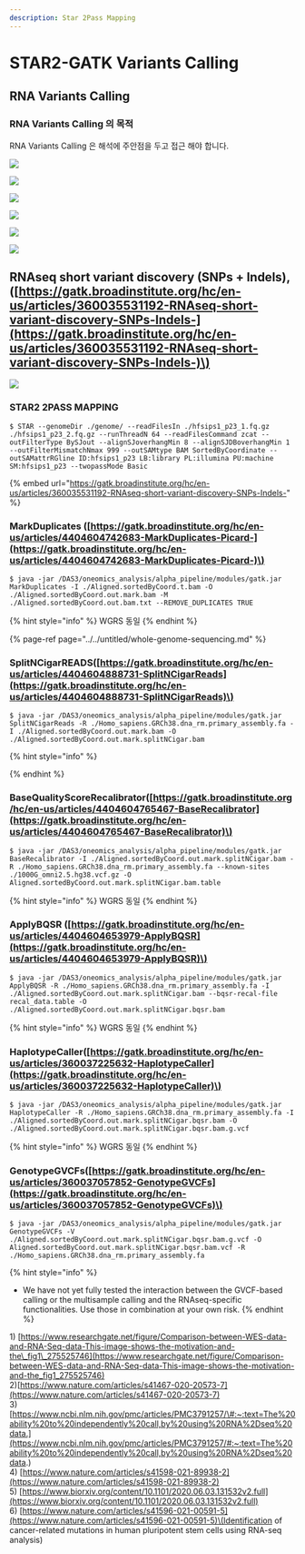 ```yaml
---
description: Star 2Pass Mapping
---
```


# STAR2-GATK Variants Calling

## RNA Variants Calling

### RNA Variants Calling 의 목적

RNA Variants Calling 은 해석에 주안점을 두고 접근 해야 합니다.

![](../../.gitbook/assets/image%20%28139%29.png)





![](../../.gitbook/assets/image%20%28142%29.png)







![](../../.gitbook/assets/image%20%28136%29.png)

![](../../.gitbook/assets/image%20%28141%29.png)

![](../../.gitbook/assets/image%20%28137%29.png)

![](../../.gitbook/assets/image%20%28143%29.png)





## RNAseq short variant discovery \(SNPs + Indels\), \([https://gatk.broadinstitute.org/hc/en-us/articles/360035531192-RNAseq-short-variant-discovery-SNPs-Indels-](https://gatk.broadinstitute.org/hc/en-us/articles/360035531192-RNAseq-short-variant-discovery-SNPs-Indels-)\)

![](../../.gitbook/assets/image%20%28138%29.png)

### STAR2 2PASS MAPPING

```text
$ STAR --genomeDir ./genome/ --readFilesIn ./hfsips1_p23_1.fq.gz ./hfsips1_p23_2.fq.gz --runThreadN 64 --readFilesCommand zcat --outFilterType BySJout --alignSJoverhangMin 8 --alignSJDBoverhangMin 1 --outFilterMismatchNmax 999 --outSAMtype BAM SortedByCoordinate --outSAMattrRGline ID:hfsips1_p23 LB:library PL:illumina PU:machine SM:hfsips1_p23 --twopassMode Basic
```



{% embed url="https://gatk.broadinstitute.org/hc/en-us/articles/360035531192-RNAseq-short-variant-discovery-SNPs-Indels-" %}

### MarkDuplicates \([https://gatk.broadinstitute.org/hc/en-us/articles/4404604742683-MarkDuplicates-Picard-](https://gatk.broadinstitute.org/hc/en-us/articles/4404604742683-MarkDuplicates-Picard-)\)

```text
$ java -jar /DAS3/oneomics_analysis/alpha_pipeline/modules/gatk.jar MarkDuplicates -I ./Aligned.sortedByCoord.t.bam -O ./Aligned.sortedByCoord.out.mark.bam -M ./Aligned.sortedByCoord.out.bam.txt --REMOVE_DUPLICATES TRUE
```

{% hint style="info" %}
WGRS 동일
{% endhint %}

{% page-ref page="../../untitled/whole-genome-sequencing.md" %}



### SplitNCigarREADS\([https://gatk.broadinstitute.org/hc/en-us/articles/4404604888731-SplitNCigarReads](https://gatk.broadinstitute.org/hc/en-us/articles/4404604888731-SplitNCigarReads)\)

```text
$ java -jar /DAS3/oneomics_analysis/alpha_pipeline/modules/gatk.jar SplitNCigarReads -R ./Homo_sapiens.GRCh38.dna_rm.primary_assembly.fa -I ./Aligned.sortedByCoord.out.mark.bam -O ./Aligned.sortedByCoord.out.mark.splitNCigar.bam
```

{% hint style="info" %}

{% endhint %}

### BaseQualityScoreRecalibrator\([https://gatk.broadinstitute.org/hc/en-us/articles/4404604765467-BaseRecalibrator](https://gatk.broadinstitute.org/hc/en-us/articles/4404604765467-BaseRecalibrator)\)

```text
$ java -jar /DAS3/oneomics_analysis/alpha_pipeline/modules/gatk.jar BaseRecalibrator -I ./Aligned.sortedByCoord.out.mark.splitNCigar.bam -R ./Homo_sapiens.GRCh38.dna_rm.primary_assembly.fa --known-sites ./1000G_omni2.5.hg38.vcf.gz -O Aligned.sortedByCoord.out.mark.splitNCigar.bam.table
```

{% hint style="info" %}
WGRS 동일
{% endhint %}

### ApplyBQSR \([https://gatk.broadinstitute.org/hc/en-us/articles/4404604653979-ApplyBQSR](https://gatk.broadinstitute.org/hc/en-us/articles/4404604653979-ApplyBQSR)\)

```text
$ java -jar /DAS3/oneomics_analysis/alpha_pipeline/modules/gatk.jar ApplyBQSR -R ./Homo_sapiens.GRCh38.dna_rm.primary_assembly.fa -I ./Aligned.sortedByCoord.out.mark.splitNCigar.bam --bqsr-recal-file recal_data.table -O ./Aligned.sortedByCoord.out.mark.splitNCigar.bqsr.bam
```

{% hint style="info" %}
WGRS 동일
{% endhint %}

### HaplotypeCaller\([https://gatk.broadinstitute.org/hc/en-us/articles/360037225632-HaplotypeCaller](https://gatk.broadinstitute.org/hc/en-us/articles/360037225632-HaplotypeCaller)\)

```text
$ java -jar /DAS3/oneomics_analysis/alpha_pipeline/modules/gatk.jar HaplotypeCaller -R ./Homo_sapiens.GRCh38.dna_rm.primary_assembly.fa -I ./Aligned.sortedByCoord.out.mark.splitNCigar.bqsr.bam -O ./Aligned.sortedByCoord.out.mark.splitNCigar.bqsr.bam.g.vcf
```

{% hint style="info" %}
WGRS 동일
{% endhint %}

### GenotypeGVCFs\([https://gatk.broadinstitute.org/hc/en-us/articles/360037057852-GenotypeGVCFs](https://gatk.broadinstitute.org/hc/en-us/articles/360037057852-GenotypeGVCFs)\)

```text
$ java -jar /DAS3/oneomics_analysis/alpha_pipeline/modules/gatk.jar GenotypeGVCFs -V ./Aligned.sortedByCoord.out.mark.splitNCigar.bqsr.bam.g.vcf -O Aligned.sortedByCoord.out.mark.splitNCigar.bqsr.bam.vcf -R ./Homo_sapiens.GRCh38.dna_rm.primary_assembly.fa
```

{% hint style="info" %}
* We have not yet fully tested the interaction between the GVCF-based calling or the multisample calling and the RNAseq-specific functionalities. Use those in combination at your own risk.
{% endhint %}



1\) [https://www.researchgate.net/figure/Comparison-between-WES-data-and-RNA-Seq-data-This-image-shows-the-motivation-and-the\_fig1\_275525746](https://www.researchgate.net/figure/Comparison-between-WES-data-and-RNA-Seq-data-This-image-shows-the-motivation-and-the_fig1_275525746)  
2\)[https://www.nature.com/articles/s41467-020-20573-7](https://www.nature.com/articles/s41467-020-20573-7)  
3\) [https://www.ncbi.nlm.nih.gov/pmc/articles/PMC3791257/\#:~:text=The%20ability%20to%20independently%20call,by%20using%20RNA%2Dseq%20data.](https://www.ncbi.nlm.nih.gov/pmc/articles/PMC3791257/#:~:text=The%20ability%20to%20independently%20call,by%20using%20RNA%2Dseq%20data.)  
4\) [https://www.nature.com/articles/s41598-021-89938-2](https://www.nature.com/articles/s41598-021-89938-2)  
5\)  [https://www.biorxiv.org/content/10.1101/2020.06.03.131532v2.full](https://www.biorxiv.org/content/10.1101/2020.06.03.131532v2.full)  
6\) [https://www.nature.com/articles/s41596-021-00591-5](https://www.nature.com/articles/s41596-021-00591-5)\(Identification of cancer-related mutations in human pluripotent stem cells using RNA-seq analysis\)

